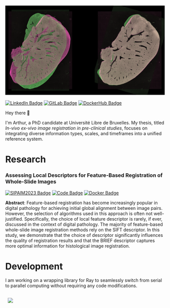 ![aelskens' Banner](./assets/GitHubHeader.png)

[![LinkedIn Badge](https://img.shields.io/badge/LinkedIn-Profile-informational?style=flat&logo=linkedin&logoColor=white&color=0D76A8)](https://www.linkedin.com/in/arthurelskens/)
[![GitLab Badge](https://img.shields.io/badge/GitLab-Profile-informational?style=flat&logo=gitlab&color=fc7f03)](https://gitlab.com/aelskens)
[![DockerHub Badge](https://img.shields.io/badge/DockerHub-3670A0?style=flat&logo=docker&labelColor=grey)
](https://hub.docker.com/u/aelskens)

Hey there 👋

I'm Arthur, a PhD candidate at Université Libre de Bruxelles. My thesis, titled *In-vivo ex-vivo image registration in pre-clinical studies*, focuses on integrating diverse information types, scales, and timeframes into a unified reference system.

# Research

### Assessing Local Descriptors for Feature-Based Registration of Whole-Slide Images

[![SIPAIM2023 Badge](https://img.shields.io/badge/DOI-10.1109%2FSIPAIM56729.2023.10373514-3670A0?style=flat)](https://doi.org/10.1109/SIPAIM56729.2023.10373514)
[![Code Badge](https://img.shields.io/badge/code-3670A0?style=flat&logo=python&logoColor=ffdd54&labelColor=grey)](https://gitlab.com/prother-wal_ulb_lis_mnu/feature-based_registration/-/tree/sipaim23?ref_type=heads)
[![Docker Badge](https://img.shields.io/badge/image-3670A0?style=flat&logo=docker&labelColor=grey)
](https://hub.docker.com/layers/aelskens/feature/sipaim23/images/sha256-d895ada3483f87f1298d4477241af7a7f2dfed1ad4ba7fd2b8615480d05440ff?context=repo)

**Abstract**: Feature-based registration has become increasingly popular in digital pathology for achieving initial global alignment between image pairs. However, the selection of algorithms used in this approach is often not well-justified. Specifically, the choice of local feature descriptor is rarely, if ever, discussed in the context of digital pathology. The majority of feature-based whole-slide image registration methods rely on the SIFT descriptor. In this study, we demonstrate that the choice of descriptor significantly influences the quality of registration results and that the BRIEF descriptor captures more optimal information for histological image registration.

# Development

I am working on a wrapping library for Ray to seamlessly switch from serial to parallel computing without requiring any code modifications.

<a href="https://github.com/aelskens/ray-ease">
  <img align="center" style="margin:1rem 0.5rem" src="https://github-readme-stats.vercel.app/api/pin/?username=aelskens&repo=ray-ease" />
</a>
